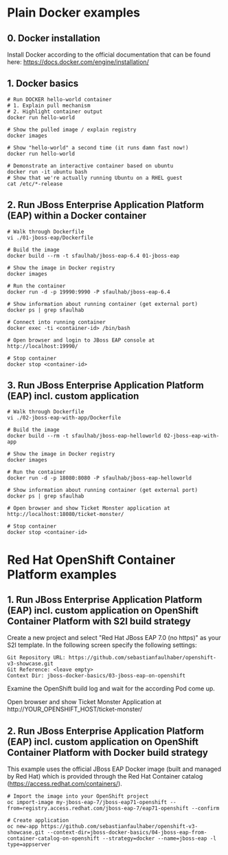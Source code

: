 # Plain Docker examples

## 0. Docker installation
Install Docker according to the official documentation that can be found here: https://docs.docker.com/engine/installation/

## 1. Docker basics
```
# Run DOCKER hello-world container
# 1. Explain pull mechanism
# 2. Highlight container output
docker run hello-world

# Show the pulled image / explain registry
docker images

# Show "hello-world" a second time (it runs damn fast now!)
docker run hello-world

# Demonstrate an interactive container based on ubuntu
docker run -it ubuntu bash
# Show that we're actually running Ubuntu on a RHEL guest
cat /etc/*-release
```

## 2. Run JBoss Enterprise Application Platform (EAP) within a Docker container

```
# Walk through Dockerfile
vi ./01-jboss-eap/Dockerfile

# Build the image
docker build --rm -t sfaulhab/jboss-eap-6.4 01-jboss-eap

# Show the image in Docker registry
docker images

# Run the container
docker run -d -p 19990:9990 -P sfaulhab/jboss-eap-6.4

# Show information about running container (get external port)
docker ps | grep sfaulhab

# Connect into running container
docker exec -ti <container-id> /bin/bash

# Open browser and login to JBoss EAP console at http://localhost:19990/

# Stop container
docker stop <container-id>

```

## 3. Run JBoss Enterprise Application Platform (EAP) incl. custom application

```
# Walk through Dockerfile
vi ./02-jboss-eap-with-app/Dockerfile

# Build the image
docker build --rm -t sfaulhab/jboss-eap-helloworld 02-jboss-eap-with-app

# Show the image in Docker registry
docker images

# Run the container
docker run -d -p 18080:8080 -P sfaulhab/jboss-eap-helloworld

# Show information about running container (get external port)
docker ps | grep sfaulhab

# Open browser and show Ticket Monster application at http://localhost:18080/ticket-monster/

# Stop container
docker stop <container-id>

```

# Red Hat OpenShift Container Platform examples

## 1. Run JBoss Enterprise Application Platform (EAP) incl. custom application on OpenShift Container Platform with S2I build strategy

Create a new project and select "Red Hat JBoss EAP 7.0 (no https)" as your S2I template. In the following screen specify the following settings:

```
Git Repository URL: https://github.com/sebastianfaulhaber/openshift-v3-showcase.git
Git Reference: <leave empty>
Context Dir: jboss-docker-basics/03-jboss-eap-on-openshift
```

Examine the OpenShift build log and wait for the according Pod come up.

Open browser and show Ticket Monster Application at http://YOUR_OPENSHIFT_HOST/ticket-monster/

## 2. Run JBoss Enterprise Application Platform (EAP) incl. custom application on OpenShift Container Platform with Docker build strategy

This example uses the official JBoss EAP Docker image (built and managed by Red Hat) which is provided through the Red Hat Container catalog (https://access.redhat.com/containers/).

```
# Import the image into your OpenShift project
oc import-image my-jboss-eap-7/jboss-eap71-openshift --from=registry.access.redhat.com/jboss-eap-7/eap71-openshift --confirm

# Create application
oc new-app https://github.com/sebastianfaulhaber/openshift-v3-showcase.git --context-dir=jboss-docker-basics/04-jboss-eap-from-container-catalog-on-openshift --strategy=docker --name=jboss-eap -l type=appserver
```